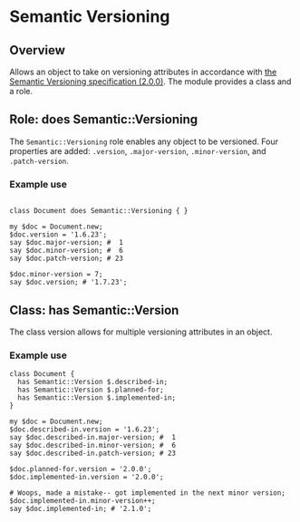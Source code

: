 Semantic Versioning
===================

Overview
--------

Allows an object to take on versioning attributes in accordance with [the
Semantic Versioning specification (2.0.0)](http://semver.org/).  The module
provides a class and a role.

Role:  does Semantic::Versioning
-------------------------
The `Semantic::Versioning` role enables any object to be versioned.  Four
properties are added: `.version`, `.major-version`, `.minor-version`, and
`.patch-version`.  

### Example use
```perl6

class Document does Semantic::Versioning { }

my $doc = Document.new;
$doc.version = '1.6.23';
say $doc.major-version; #  1
say $doc.minor-version; #  6
say $doc.patch-version; # 23

$doc.minor-version = 7;
say $doc.version; # '1.7.23';
```

Class:  has Semantic::Version
---------------------
The class version allows for multiple versioning attributes in an object.

### Example use

```perl6
class Document {
  has Semantic::Version $.described-in;
  has Semantic::Version $.planned-for;
  has Semantic::Version $.implemented-in;
}

my $doc = Document.new;
$doc.described-in.version = '1.6.23';
say $doc.described-in.major-version; #  1
say $doc.described-in.minor-version; #  6
say $doc.described-in.patch-version; # 23

$doc.planned-for.version = '2.0.0';
$doc.implemented-in.version = '2.0.0';

# Woops, made a mistake-- got implemented in the next minor version;
$doc.implemented-in.minor-version++;
say $doc.implemented-in; # '2.1.0';
```


